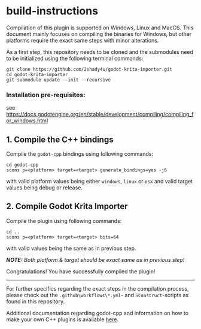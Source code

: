 # build-instructions

Compilation of this plugin is supported on Windows, Linux and MacOS.
This document mainly focuses on compiling the binaries for Windows, but other platforms require the exact same steps with minor alterations.

As a first step, this repository needs to be cloned and the submodules need to be initialized using the following terminal commands:
```
git clone https://github.com/2shady4u/godot-krita-importer.git
cd godot-krita-importer
git submodule update --init --recursive
```

### Installation pre-requisites:
see https://docs.godotengine.org/en/stable/development/compiling/compiling_for_windows.html

## 1. Compile the C++ bindings

Compile the `godot-cpp` bindings using following commands:

```
cd godot-cpp
scons p=<platform> target=<target> generate_bindings=yes -j6
```

with valid platform values being either `windows`, `linux` or `osx` and valid target values being debug or release.

## 2. Compile Godot Krita Importer

Compile the plugin using following commands:

```
cd ..
scons p=<platform> target=<target> bits=64
```

with valid values being the same as in previous step.

***NOTE:** Both platform & target should be exact same as in previous step!*

Congratulations! You have successfully compiled the plugin!

---

For further specifics regarding the exact steps in the compilation process, please check out the `.github\workflows\*.yml`- and `SConstruct`-scripts as found in this repository.

Additional documentation regarding godot-cpp and information on how to make your own C++ plugins is available [here](https://docs.godotengine.org/en/stable/tutorials/scripting/gdnative/gdnative_cpp_example.html).
